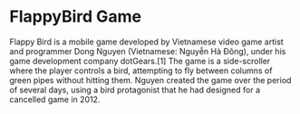 # FlappyBird Game

Flappy Bird is a mobile game developed by Vietnamese video game artist and programmer Dong Nguyen (Vietnamese: Nguyễn Hà Đông), under his game development company dotGears.[1] The game is a side-scroller where the player controls a bird, attempting to fly between columns of green pipes without hitting them. Nguyen created the game over the period of several days, using a bird protagonist that he had designed for a cancelled game in 2012.